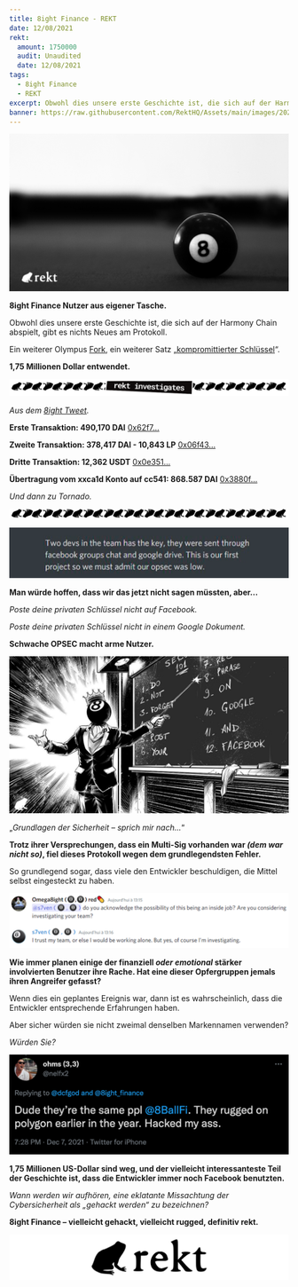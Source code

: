 ```yaml
---
title: 8ight Finance - REKT
date: 12/08/2021
rekt:
  amount: 1750000
  audit: Unaudited
  date: 12/08/2021
tags:
  - 8ight Finance
  - REKT
excerpt: Obwohl dies unsere erste Geschichte ist, die sich auf der Harmony Chain abspielt, gibt es nichts Neues am Protokoll. Ein weiterer Olympus Fork, ein weiterer Satz „kompromittierter Schlüssel“. 1,75 Millionen USD weg.
banner: https://raw.githubusercontent.com/RektHQ/Assets/main/images/2021/12/8ight-header.png
---
```

![](https://raw.githubusercontent.com/RektHQ/Assets/main/images/2021/12/8ight-header.png)

**8ight Finance Nutzer aus eigener Tasche.**

Obwohl dies unsere erste Geschichte ist, die sich auf der Harmony Chain abspielt, gibt es nichts Neues am Protokoll.

Ein weiterer Olympus [Fork](https://twitter.com/gsg0127/status/1467862357644910597?t=sbcC3R6ZqbW-1U1r4KuSHg&s=09), ein weiterer Satz „[kompromittierter Schlüssel](https://twitter.com/8ight_finance/status/1468073179784486912)“.

**1,75 Millionen Dollar entwendet.**

![](https://raw.githubusercontent.com/RektHQ/Assets/main/images/2021/09/rekt-investigates-linebreak.png)

_Aus dem [8ight Tweet](https://twitter.com/8ight_finance/status/1468073179784486912)._

**Erste Transaktion: 490,170 DAI**
[0x62f7...](https://t.co/D82UZI0Fcq)

**Zweite Transaktion: 378,417 DAI - 10,843 LP**
[0x06f43...](https://t.co/wSJ5SIMh2R)

**Dritte Transaktion: 12,362 USDT**
[0x0e351...](https://t.co/sr3SZhZLXa)

**Übertragung vom xxca1d Konto auf cc541: 868.587 DAI**
[0x3880f...](https://t.co/wFex2qmuN2)

_Und dann zu Tornado._

![](https://raw.githubusercontent.com/RektHQ/Assets/main/images/2021/03/rekt-linebreak.png)

![](https://raw.githubusercontent.com/RektHQ/Assets/main/images/2021/12/8ight-discord.png)

**Man würde hoffen, dass wir das jetzt nicht sagen müssten, aber...**

_Poste deine privaten Schlüssel nicht auf Facebook._

_Poste deine privaten Schlüssel nicht in einem Google Dokument._

**Schwache OPSEC macht arme Nutzer.**

![](https://raw.githubusercontent.com/RektHQ/Assets/main/images/2021/12/8ight-art.png)

„_Grundlagen der Sicherheit – sprich mir nach..._“

**Trotz ihrer Versprechungen, dass ein Multi-Sig vorhanden war _(dem war nicht so)_, fiel dieses Protokoll wegen dem grundlegendsten Fehler.**

So grundlegend sogar, dass viele den Entwickler beschuldigen, die Mittel selbst eingesteckt zu haben.

![](https://raw.githubusercontent.com/RektHQ/Assets/main/images/2021/12/8ight-insider.png)

**Wie immer planen einige der finanziell _oder emotional_ stärker involvierten Benutzer ihre Rache. Hat eine dieser Opfergruppen jemals ihren Angreifer gefasst?**

Wenn dies ein geplantes Ereignis war, dann ist es wahrscheinlich, dass die Entwickler entsprechende Erfahrungen haben.

Aber sicher würden sie nicht zweimal denselben Markennamen verwenden?

_Würden Sie?_

![](https://raw.githubusercontent.com/RektHQ/Assets/main/images/2021/12/8ight-8ball.png)

**1,75 Millionen US-Dollar sind weg, und der vielleicht interessanteste Teil der Geschichte ist, dass die Entwickler immer noch Facebook benutzten.**

_Wann werden wir aufhören, eine eklatante Missachtung der Cybersicherheit als „gehackt werden“ zu bezeichnen?_

**8ight Finance – vielleicht gehackt, vielleicht rugged, definitiv rekt.**

![](https://raw.githubusercontent.com/RektHQ/Assets/main/images/2021/08/rekt-outline-conc.png)
